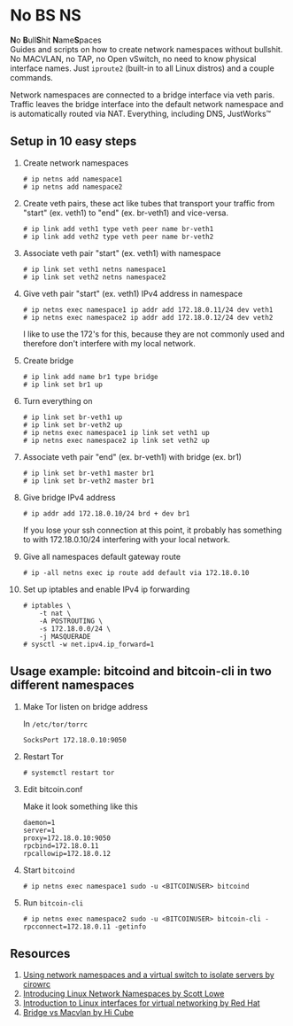# No BS NS

**N**o **B**ull**S**hit **N**ame**S**paces  
Guides and scripts on how to create network namespaces without bullshit. No MACVLAN, no TAP, no Open vSwitch, no need to know physical interface names. Just `iproute2` (built-in to all Linux distros) and a couple commands.

Network namespaces are connected to a bridge interface via veth paris. Traffic leaves the bridge interface into the default network namespace and is automatically routed via NAT. Everything, including DNS, JustWorks™

Setup in 10 easy steps
---

1. Create network namespaces

	```console
	# ip netns add namespace1
	# ip netns add namespace2
	```

2. Create veth pairs, these act like tubes that transport your traffic from "start" (ex. veth1) to "end" (ex. br-veth1) and vice-versa.

	```console
	# ip link add veth1 type veth peer name br-veth1
	# ip link add veth2 type veth peer name br-veth2
	```

3. Associate veth pair "start" (ex. veth1) with namespace

	```console
	# ip link set veth1 netns namespace1
	# ip link set veth2 netns namespace2
	```

4. Give veth pair "start" (ex. veth1) IPv4 address in namespace

	```console
	# ip netns exec namespace1 ip addr add 172.18.0.11/24 dev veth1
	# ip netns exec namespace2 ip addr add 172.18.0.12/24 dev veth2
	```

	I like to use the 172's for this, because they are not commonly used and therefore don't interfere with my local network.

5. Create bridge

	```console
	# ip link add name br1 type bridge
	# ip link set br1 up
	```

6. Turn everything on

	```console
	# ip link set br-veth1 up
	# ip link set br-veth2 up
	# ip netns exec namespace1 ip link set veth1 up
	# ip netns exec namespace2 ip link set veth2 up
	```

7. Associate veth pair "end" (ex. br-veth1) with bridge (ex. br1)

	```console
	# ip link set br-veth1 master br1
	# ip link set br-veth2 master br1
	```

8. Give bridge IPv4 address

	```console
	# ip addr add 172.18.0.10/24 brd + dev br1
	```

	If you lose your ssh connection at this point, it probably has something to with 172.18.0.10/24 interfering with your local network.

9. Give all namespaces default gateway route

	```console
	# ip -all netns exec ip route add default via 172.18.0.10
	```

10. Set up iptables and enable IPv4 ip forwarding

	```console
	# iptables \
		-t nat \
		-A POSTROUTING \
		-s 172.18.0.0/24 \
		-j MASQUERADE
	# sysctl -w net.ipv4.ip_forward=1
	```

Usage example: bitcoind and bitcoin-cli in two different namespaces
---

1. Make Tor listen on bridge address

	In `/etc/tor/torrc`

	```
	SocksPort 172.18.0.10:9050
	```

2. Restart Tor

	```console
	# systemctl restart tor
	```

2. Edit bitcoin.conf

	Make it look something like this

	```
	daemon=1
	server=1
	proxy=172.18.0.10:9050
	rpcbind=172.18.0.11
	rpcallowip=172.18.0.12
	```

3. Start `bitcoind`

	```console
	# ip netns exec namespace1 sudo -u <BITCOINUSER> bitcoind
	```

4. Run `bitcoin-cli`

	```console
	# ip netns exec namespace2 sudo -u <BITCOINUSER> bitcoin-cli -rpcconnect=172.18.0.11 -getinfo
	```

Resources
---

1. [Using network namespaces and a virtual switch to isolate servers by cirowrc](https://ops.tips/blog/using-network-namespaces-and-bridge-to-isolate-servers/)
2. [Introducing Linux Network Namespaces by Scott Lowe](https://blog.scottlowe.org/2013/09/04/introducing-linux-network-namespaces/)
3. [Introduction to Linux interfaces for virtual networking by Red Hat](https://developers.redhat.com/blog/2018/10/22/introduction-to-linux-interfaces-for-virtual-networking/#macvlan)
4. [Bridge vs Macvlan by Hi Cube](https://hicu.be/bridge-vs-macvlan)
